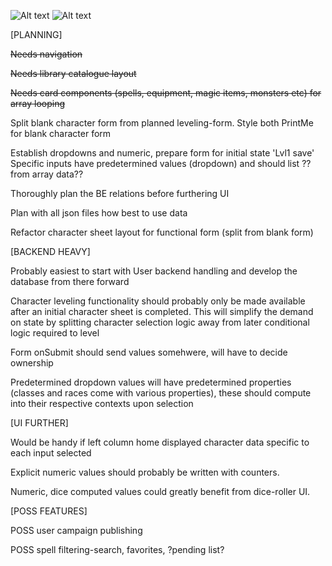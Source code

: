 ![Alt text](https://github.com/zach-morris-txt/Project-DnD-Tool/blob/main/dnd-tools/images/DnD-Proj.png?raw=true)       ![Alt text](https://github.com/zach-morris-txt/Project-DnD-Tool/blob/main/dnd-tools/images/Character-Sheet.png?raw=true)




[PLANNING]

~~Needs navigation~~

~~Needs library catalogue layout~~

~~Needs card components (spells, equipment, magic items, monsters etc) for array looping~~

Split blank character form from planned leveling-form. Style both
        PrintMe for blank character form

Establish dropdowns and numeric, prepare form for initial state 'Lvl1 save'
        Specific inputs have predetermined values (dropdown) and should list ??from array data??

Thoroughly plan the BE relations before furthering UI

Plan with all json files how best to use data

Refactor character sheet layout for functional form (split from blank form)




[BACKEND HEAVY]

Probably easiest to start with User backend handling and develop the database from there forward

Character leveling functionality should probably only be made available after an initial character sheet is completed. 
    This will simplify the demand on state by splitting character selection logic away from later conditional logic
    required to level
    
Form onSubmit should send values somehwere, will have to decide ownership

Predetermined dropdown values will have predetermined properties (classes and races come with various properties), these 
    should compute into their respective contexts upon selection





[UI FURTHER]

Would be handy if left column home displayed character data specific to each input selected

Explicit numeric values should probably be written with counters.

Numeric, dice computed values could greatly benefit from dice-roller UI.




[POSS FEATURES]

POSS user campaign publishing

POSS spell filtering-search, favorites, ?pending list? 

